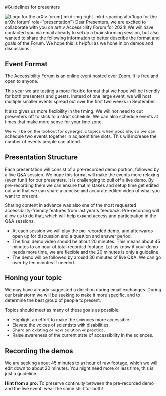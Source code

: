 #Guidelines for presenters

![Logo for the arXiv forum](../../assets/arxiv-forum-logo-full-2024.svg){.mkd-img-right .mkd-spacing alt='logo for the arXiv forum' role="presentation"}
Dear Presenters, we are excited to collaborate with you on arXiv Accessibility Forum for 2024! We will have contacted you via email already to set up a brainstorming session, but also wanted to share the following information to better describe the format and goals of the Forum. We hope this is helpful as we hone in on demos and discussions.

## Event Format
The Accessibility Forum is an online event hosted over Zoom. It is free and open to anyone.

This year we are testing a more flexible format that we hope will be friendly for both presenters and guests. Instead of one large event, we will host multiple smaller events spread out over the first two weeks in September. 

It also gives us more flexibility in the timing. We will not need to cut presenters off to stick to a strict schedule. We can also schedule events at times that make more sense for your time zone.

We will be on the lookout for synergistic topics when possible, so we can schedule two events together in adjacent time slots. This will increase the number of events people can attend.

## Presentation Structure
Each presentation will consist of a pre-recorded demo portion, followed by a live Q&A session. We hope this format will make the events more relaxing (even fun!) for our presenters. It is challenging to pull off a live demo. By pre-recording them we can ensure that mistakes and setup time get edited out and that we can share a concise and accurate edited video of what you want to present.

Sharing content in advance was also one of the most requested accessibility-friendly features from last year's feedback. Pre-recording will allow us to do that, which will help expand access and participation in the Q&A sessions.

- At each session we will play the pre-recorded demo, and afterwards open up for discussion and a question and answer period.
- The final demo video should be about 20 minutes. This means about 45 minutes to an hour of total recorded footage. Let us know if your demo needs more time, we are flexible and the 20 minutes is only a guideline.
-  The demo will be followed by around 30 minutes of live Q&A. We can go over by ten minutes if needed.

## Honing your topic
We may have already suggested a direction during email exchanges. During our brainstorm we will be seeking to make it more specific, and to determine the best group of people to present.

Topics should meet as many of these goals as possible:
- Highlight an effort to make the sciences more accessible.
- Elevate the voices of scientists with disabilities.
- Share an existing or new solution or practice.
- Raise awareness of the current state of accessibility in the sciences.

## Recording the demos
We are seeking about 45 minutes to an hour of raw footage, which we will edit down to about 20 minutes. You might need more or less time, this is just a guideline.

**Hint from a pro:** To preserve continuity between the pre-recorded demo and the live event, wear the same shirt for both!
